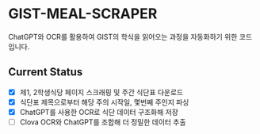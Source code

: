 # GIST-MEAL-SCRAPER
ChatGPT와 OCR를 활용하여 GIST의 학식을 읽어오는 과정을 자동화하기 위한 코드입니다.

## Current Status
- [x] 제1, 2학생식당 페이지 스크래핑 및 주간 식단표 다운로드
- [x] 식단표 제목으로부터 해당 주의 시작일, 몇번째 주인지 파싱
- [x] ChatGPT를 사용한 OCR로 식단 데이터 구조화해 저장
- [ ] Clova OCR와 ChatGPT를 조합해 더 정밀한 데이터 추출
